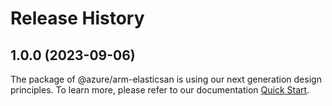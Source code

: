 # Release History
    
## 1.0.0 (2023-09-06)

The package of @azure/arm-elasticsan is using our next generation design principles. To learn more, please refer to our documentation [Quick Start](https://aka.ms/js-track2-quickstart).
